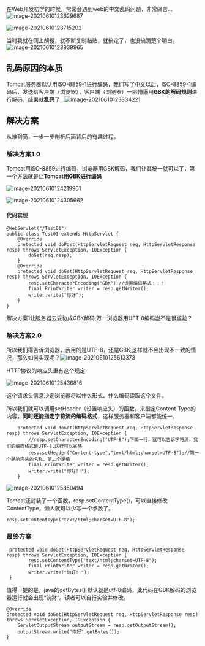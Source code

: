 ﻿在Web开发初学的时候，常常会遇到web的中文乱码问题，非常痛苦...![image-20210610123629687](https://img2020.cnblogs.com/blog/2212500/202106/2212500-20210610131632716-840920036.png)

![image-20210610123715202](https://img2020.cnblogs.com/blog/2212500/202106/2212500-20210610131632506-1793090936.png)

当时我就在网上胡搜，就不断复制黏贴，就搞定了，也没搞清楚个明白。![image-20210610123939965](https://img2020.cnblogs.com/blog/2212500/202106/2212500-20210610131632135-389661654.png)

## 乱码原因的本质

Tomcat服务器默认用ISO-8859-1进行编码，我们写了中文以后，ISO-8859-1编码后，发送给客户端（浏览器），客户端（浏览器）一脸懵逼用**GBK的解码规则**进行解码，结果就**乱码**了...![image-20210610123334221](https://img2020.cnblogs.com/blog/2212500/202106/2212500-20210610131631914-1470778048.png)



## 解决方案

从难到简，一步一步剖析后面背后的有趣过程。

### 解决方案1.0

Tomcat用ISO-8859进行编码，浏览器用GBK解码，我们让其统一就可以了，第一个方法就是让**Tomcat用GBK进行编码**

![image-20210610124219961](https://img2020.cnblogs.com/blog/2212500/202106/2212500-20210610131631701-772733110.png)

![image-20210610124305662](https://img2020.cnblogs.com/blog/2212500/202106/2212500-20210610131631477-1150905919.png)

#### 代码实现

```
@WebServlet("/Test01")
public class Test01 extends HttpServlet {
    @Override
    protected void doPost(HttpServletRequest req, HttpServletResponse resp) throws ServletException, IOException {
        doGet(req,resp);
    }
    @Override
    protected void doGet(HttpServletRequest req, HttpServletResponse resp) throws ServletException, IOException {
        resp.setCharacterEncoding("GBK");//设置编码格式！！！
        final PrintWriter writer = resp.getWriter();
        writer.write("你好");
    }
}
```



解决方案1让服务器去妥协成GBK解码,万一浏览器用UFT-8编码岂不是很尴尬？

### 解决方案2.0

所以我们得告诉浏览器，我用的是UTF-8，还是GBK,这样就不会出现不一致的情况，那么如何实现呢？![image-20210610125613373](https://img2020.cnblogs.com/blog/2212500/202106/2212500-20210610131631236-1643462379.png)

HTTP协议的响应头里有这个规定：

![image-20210610125436816](https://img2020.cnblogs.com/blog/2212500/202106/2212500-20210610131630649-329873705.png)

这个请求头信息决定浏览器将以什么形式、什么编码读取这个文件。



所以我们就可以调用setHeader（设置响应头）的函数，来指定Content-Type的内容，**同时还能指定字符流的编码格式**，这样服务器和客户端都能统一。

```
    protected void doGet(HttpServletRequest req, HttpServletResponse resp) throws ServletException, IOException {
        //resp.setCharacterEncoding("UTF-8");下面一行，就可以告诉字符流，我们的编码格式是UTF-8,这行可以省略
        resp.setHeader("Content-type","text/html;charset=UTF-8");//第一个是响应头的名称，第二个是值
        final PrintWriter writer = resp.getWriter();
        writer.write("你好!!");
    }
```

![image-20210610125850494](https://img2020.cnblogs.com/blog/2212500/202106/2212500-20210610131630363-1300454611.png)



Tomcat还封装了一个函数，resp.setContentType()，可以直接修改ContentType，懒人就可以少写一个参数了。

```
resp.setContentType("text/html;charset=UTF-8");
```

### 最终方案

```
 protected void doGet(HttpServletRequest req, HttpServletResponse resp) throws ServletException, IOException {
        resp.setContentType("text/html;charset=UTF-8");
        final PrintWriter writer = resp.getWriter();
        writer.write("你好!!");
 }
```





值得一提的是，java的getBytes() 默认就是utf-8编码，此代码在GBK解码的浏览器运行就会出现“浣犲”。读者可以自行实验并修改。

```
@Override
protected void doGet(HttpServletRequest req, HttpServletResponse resp) throws ServletException, IOException {
    ServletOutputStream outputStream = resp.getOutputStream();
    outputStream.write("你好".getBytes());
}
```
